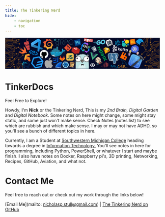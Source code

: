 ```yaml
---
title: The Tinkering Nerd
hide:
    - navigation
    - toc
---
```

![Header](https://raw.githubusercontent.com/tinkernerd/tinkerverse/main/.github/assets/banner.png)
# TinkerDocs

Feel Free to Explore! 

Howdy, I'm **Nick** or the Tinkering Nerd, This is my *2nd Brain,* *Digital Garden* and *Digital Notebook*. Some notes on here might change, some might stay static, and some just won't make sense. Check Notes (notes list) to see which are rubbish and which make sense. I may or may not have ADHD, so you'll see a bunch of different topics in here.   

Currently, I am a Student at [Southwestern Michigan College](https://swmich.edu) heading towards a degree in [Information Technology.](https://csrc.nist.gov/glossary/term/information_technology) You'll see notes in here for programming, Including Python, PowerShell, or whatever I start and maybe finish. I also have notes on Docker, Raspberry pi's, 3D printing, Networking, Recipes, GitHub, Aviation, and what not. 

# Contact Me

Feel free to reach out or check out my work through the links below!

[Email Me](mailto: nicholasp.stull@gmail.com) | [The Tinkering Nerd on GitHub](https://github.com/tinkernerd)


